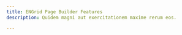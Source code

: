 ```yaml
---
title: ENGrid Page Builder Features
description: Quidem magni aut exercitationem maxime rerum eos.

---
```



